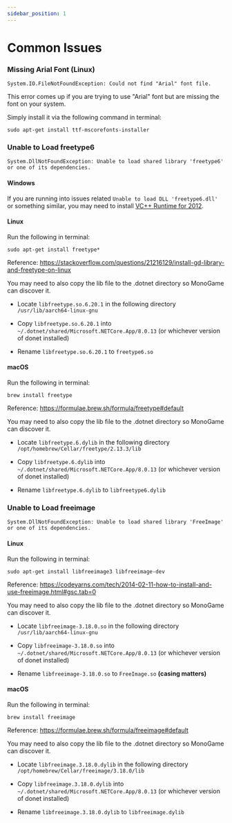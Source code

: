 ```yaml
---
sidebar_position: 1
---
```


# Common Issues

### Missing Arial Font (Linux)

`System.IO.FileNotFoundException: Could not find "Arial" font file.`

This error comes up if you are trying to use "Arial" font but are missing the font on your system.

Simply install it via the following command in terminal:

```console
sudo apt-get install ttf-mscorefonts-installer
```

### Unable to Load freetype6
`System.DllNotFoundException: Unable to load shared library 'freetype6' or one of its dependencies.`

#### Windows

If you are running into issues related `Unable to load DLL 'freetype6.dll'` or something similar, you may need to install [VC++ Runtime for 2012](https://www.microsoft.com/en-us/download/details.aspx?id=30679).

#### Linux

Run the following in terminal:
```console
sudo apt-get install freetype*
```

Reference: https://stackoverflow.com/questions/21216129/install-gd-library-and-freetype-on-linux

You may need to also copy the lib file to the .dotnet directory so MonoGame can discover it.

- Locate `libfreetype.so.6.20.1` in the following directory `/usr/lib/aarch64-linux-gnu`

- Copy `libfreetype.so.6.20.1` into `~/.dotnet/shared/Microsoft.NETCore.App/8.0.13` (or whichever version of donet installed)

- Rename `libfreetype.so.6.20.1` to `freetype6.so`

#### macOS

Run the following in terminal:
```console
brew install freetype
```

Reference: https://formulae.brew.sh/formula/freetype#default

You may need to also copy the lib file to the .dotnet directory so MonoGame can discover it.

- Locate `libfreetype.6.dylib` in the following directory `/opt/homebrew/Cellar/freetype/2.13.3/lib`

- Copy `libfreetype.6.dylib` into `~/.dotnet/shared/Microsoft.NETCore.App/8.0.13` (or whichever version of donet installed)

- Rename `libfreetype.6.dylib` to `libfreetype6.dylib` 


### Unable to Load freeimage
`System.DllNotFoundException: Unable to load shared library 'FreeImage' or one of its dependencies.`

#### Linux

Run the following in terminal:
```console
sudo apt-get install libfreeimage3 libfreeimage-dev
```

Reference: https://codeyarns.com/tech/2014-02-11-how-to-install-and-use-freeimage.html#gsc.tab=0

You may need to also copy the lib file to the .dotnet directory so MonoGame can discover it.

- Locate `libfreeimage-3.18.0.so` in the following directory `/usr/lib/aarch64-linux-gnu`

- Copy `libfreeimage-3.18.0.so` into `~/.dotnet/shared/Microsoft.NETCore.App/8.0.13` (or whichever version of donet installed)

- Rename `libfreeimage-3.18.0.so` to `FreeImage.so` **(casing matters)**

#### macOS

Run the following in terminal:
```console
brew install freeimage
```

Reference: https://formulae.brew.sh/formula/freeimage#default

You may need to also copy the lib file to the .dotnet directory so MonoGame can discover it.

- Locate `libfreeimage.3.18.0.dylib` in the following directory `/opt/homebrew/Cellar/freeimage/3.18.0/lib`

- Copy `libfreeimage.3.18.0.dylib` into `~/.dotnet/shared/Microsoft.NETCore.App/8.0.13` (or whichever version of donet installed)

- Rename `libfreeimage.3.18.0.dylib` to `libfreeimage.dylib` 